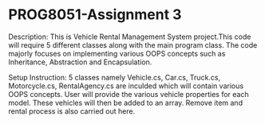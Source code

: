 # PROG8051-Assignment 3

Description: This is Vehicle Rental Management System project.This code will require 5 different classes along with the main program class. 
The code majorly focuses on implementing various OOPS concepts such as Inheritance, Abstraction and Encapsulation.


Setup Instruction: 5 classes namely Vehicle.cs, Car.cs, Truck.cs, Motorcycle.cs, RentalAgency.cs are inculded which will contain various 
OOPS concepts. User will provide the various vehicle properties for each model. These vehicles will then be added to an array.
Remove item and rental process is also carried out here.
